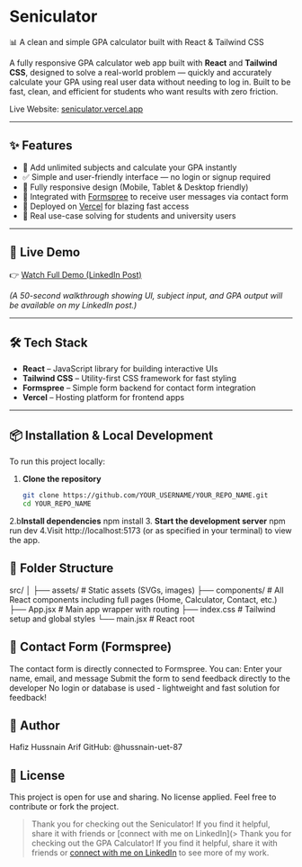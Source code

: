 # Seniculator
📊 A clean and simple GPA calculator built with React &amp; Tailwind CSS

A fully responsive GPA calculator web app built with **React** and **Tailwind CSS**, designed to solve a real-world problem — quickly and accurately calculate your GPA using real user data without needing to log in. Built to be fast, clean, and efficient for students who want results with zero friction.

Live Website: [seniculator.vercel.app](https://seniculator.vercel.app/)

---

## ✨ Features

- 🔢 Add unlimited subjects and calculate your GPA instantly  
- ✅ Simple and user-friendly interface — no login or signup required  
- 📱 Fully responsive design (Mobile, Tablet & Desktop friendly)  
- 💌 Integrated with [Formspree](https://formspree.io/) to receive user messages via contact form  
- 🚀 Deployed on [Vercel](https://vercel.com/) for blazing fast access  
- 🧠 Real use-case solving for students and university users

---

## 🔗 Live Demo

👉 [Watch Full Demo (LinkedIn Post)](PUT_YOUR_LINK_HERE)

_(A 50-second walkthrough showing UI, subject input, and GPA output will be available on my LinkedIn post.)_

---

## 🛠️ Tech Stack

- **React** – JavaScript library for building interactive UIs  
- **Tailwind CSS** – Utility-first CSS framework for fast styling  
- **Formspree** – Simple form backend for contact form integration  
- **Vercel** – Hosting platform for frontend apps

---

## 📦 Installation & Local Development

To run this project locally:

1. **Clone the repository**
   ```bash
   git clone https://github.com/YOUR_USERNAME/YOUR_REPO_NAME.git
   cd YOUR_REPO_NAME
2.b**Install dependencies**
  npm install
3. **Start the development server**
  npm run dev
4.Visit http://localhost:5173 (or as specified in your terminal) to view the app.

## 📁 Folder Structure
  src/
    │
    ├── assets/              # Static assets (SVGs, images)
    ├── components/          # All React components including full pages (Home, Calculator, Contact, etc.)
    ├── App.jsx              # Main app wrapper with routing
    ├── index.css            # Tailwind setup and global styles
    └── main.jsx             # React root

## 📮 Contact Form (Formspree)

  The contact form is directly connected to Formspree. You can:
  Enter your name, email, and message
  Submit the form to send feedback directly to the developer
  No login or database is used - lightweight and fast solution for feedback!

## 🧑 Author
Hafiz Hussnain Arif
GitHub: @hussnain-uet-87

## 📄 License
This project is open for use and sharing. No license applied.
Feel free to contribute or fork the project.

> Thank you for checking out the Seniculator! If you find it helpful, share it with friends or [connect with me on LinkedIn](> Thank you for checking out the GPA Calculator! If you find it helpful, share it with friends or [connect with me on LinkedIn](https://www.linkedin.com/in/hussnain-uet-87) to see more of my work.
